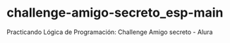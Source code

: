 # challenge-amigo-secreto_esp-main
Practicando Lógica de Programación: Challenge Amigo secreto - Alura
